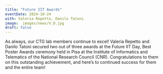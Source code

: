 ```yaml
---
title: "Future IIT Awards"
eventDate: 2024-10-24
with: Valeria Repetto, Danilo Tatoni
image:  images/news/V.D.jpg
draft: false
---
```


As always, our CTG lab members continue to excel! Valeria Repetto and Danilo Tatoni secured two out of three awards at the Future IIT Day, Best Poster Awards ceremony held in Pisa at the Institute of Informatics and Telematics of the National Research Council (CNR). Congratulations to them on this outstanding achievement, and here’s to continued success for them and the entire team!
